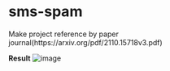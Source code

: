 # sms-spam
<p>Make project reference by paper journal(https://arxiv.org/pdf/2110.15718v3.pdf) </p>  <be>

  **Result**
  ![image](https://github.com/ackermanjayjay/sms-spam/assets/64537170/e89d4b36-08e7-44c2-b73d-38e8bb451e78)

